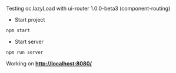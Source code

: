 Testing oc.lazyLoad with ui-router 1.0.0-beta3 (component-routing)

- Start project
```bash
npm start 
```

- Start server
```bash
npm run server
```

Working on **[http://localhost:8080/](http://localhost:8080/)**